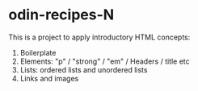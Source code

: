 # odin-recipes-N
This is a project to apply introductory HTML concepts:
1. Boilerplate 
2. Elements: "p" / "strong" / "em" / Headers / title etc
3. Lists: ordered lists and unordered lists 
4. Links and images 